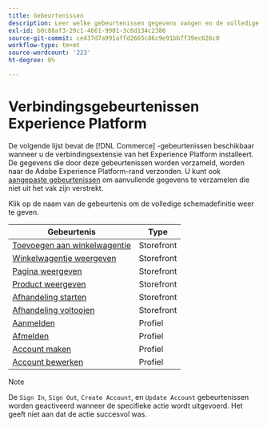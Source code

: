```yaml
---
title: Gebeurtenissen
description: Leer welke gebeurtenissen gegevens vangen en de volledige schemadefinitie zien.
exl-id: b0c88af3-29c1-4661-9901-3c6d134c2386
source-git-commit: ce437d7a991affd2665c86c9e91bb7f39ec626c0
workflow-type: tm+mt
source-wordcount: '223'
ht-degree: 0%

---
```


# Verbindingsgebeurtenissen Experience Platform

De volgende lijst bevat de [!DNL Commerce] -gebeurtenissen beschikbaar wanneer u de verbindingsextensie van het Experience Platform installeert. De gegevens die door deze gebeurtenissen worden verzameld, worden naar de Adobe Experience Platform-rand verzonden. U kunt ook [aangepaste gebeurtenissen](custom-events.md) om aanvullende gegevens te verzamelen die niet uit het vak zijn verstrekt.

Klik op de naam van de gebeurtenis om de volledige schemadefinitie weer te geven.

| Gebeurtenis | Type |
|---|---|
| [Toevoegen aan winkelwagentje](https://github.com/adobe/magento-storefront-event-collector/blob/main/src/handlers/product/addToCartAEP.ts) | Storefront |
| [Winkelwagentje weergeven](https://github.com/adobe/magento-storefront-event-collector/blob/main/src/handlers/shoppingCart/viewAEP.ts) | Storefront |
| [Pagina weergeven](https://github.com/adobe/magento-storefront-event-collector/blob/main/src/handlers/page/viewAEP.ts) | Storefront |
| [Product weergeven](https://github.com/adobe/magento-storefront-event-collector/blob/main/src/handlers/product/viewAEP.ts) | Storefront |
| [Afhandeling starten](https://github.com/adobe/magento-storefront-event-collector/blob/main/src/handlers/shoppingCart/initiateCheckoutAEP.ts) | Storefront |
| [Afhandeling voltooien](https://github.com/adobe/magento-storefront-event-collector/blob/main/src/handlers/checkout/placeOrderAEP.ts) | Storefront |
| [Aanmelden](https://github.com/adobe/magento-storefront-event-collector/blob/main/src/handlers/account/signInAEP.ts) | Profiel |
| [Afmelden](https://github.com/adobe/magento-storefront-event-collector/blob/main/src/handlers/account/signOutAEP.ts) | Profiel |
| [Account maken](https://github.com/adobe/magento-storefront-event-collector/blob/main/src/handlers/account/createAccountAEP.ts) | Profiel |
| [Account bewerken](https://github.com/adobe/magento-storefront-event-collector/blob/main/src/handlers/account/editAccountAEP.ts) | Profiel |

>[!NOTE]
>
> De `Sign In`, `Sign Out`, `Create Account`, en `Update Account` gebeurtenissen worden geactiveerd wanneer de specifieke actie wordt uitgevoerd. Het geeft niet aan dat de actie succesvol was.

